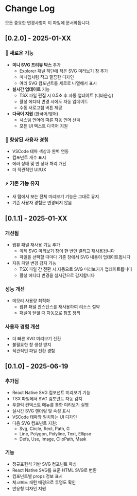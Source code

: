 # Change Log

모든 중요한 변경사항이 이 파일에 문서화됩니다.

## [0.2.0] - 2025-01-XX

### 🎉 새로운 기능
- **미니 SVG 프리뷰 박스** 추가
  - Explorer 패널 하단에 작은 SVG 미리보기 창 추가
  - 미니맵처럼 작고 깔끔한 디자인
  - 여러 SVG 컴포넌트를 세로로 나열해서 표시
- **실시간 업데이트** 기능
  - TSX 파일 편집 시 0.5초 후 자동 업데이트 (디바운싱)
  - 활성 에디터 변경 시에도 자동 업데이트
  - 수동 새로고침 버튼 제공
- **다국어 지원** (한국어/영어)
  - 시스템 언어에 따른 자동 언어 선택
  - 모든 UI 텍스트 다국어 지원

### 🎨 향상된 사용자 경험
- VSCode 테마 색상과 완벽 연동
- 컴포넌트 개수 표시
- 에러 상태 및 빈 상태 처리 개선
- 더 직관적인 UI/UX

### ⚡ 기존 기능 유지
- 새 탭에서 보는 전체 미리보기 기능은 그대로 유지
- 기존 사용자 경험은 변경되지 않음

## [0.1.1] - 2025-01-XX

### 개선됨
- 웹뷰 패널 재사용 기능 추가
  - 이제 SVG 미리보기 창이 한 번만 열리고 재사용됩니다
  - 파일을 선택할 때마다 기존 창에서 SVG 내용이 업데이트됩니다
- 자동 파일 변경 감지 기능
  - TSX 파일 간 전환 시 자동으로 SVG 미리보기가 업데이트됩니다
  - 활성 에디터 변경을 실시간으로 감지합니다

### 성능 개선
- 메모리 사용량 최적화
  - 웹뷰 패널 인스턴스를 재사용하여 리소스 절약
  - 패널이 닫힐 때 자동으로 참조 정리

### 사용자 경험 개선
- 더 빠른 SVG 미리보기 전환
- 불필요한 창 생성 방지
- 직관적인 파일 전환 경험

## [0.1.0] - 2025-06-19

### 추가됨
- React Native SVG 컴포넌트 미리보기 기능
- TSX 파일에서 SVG 컴포넌트 자동 감지
- 우클릭 컨텍스트 메뉴를 통한 미리보기 실행
- 실시간 SVG 렌더링 및 속성 표시
- VSCode 테마와 일치하는 UI 디자인
- 다음 SVG 컴포넌트 지원:
  - Svg, Circle, Rect, Path, G
  - Line, Polygon, Polyline, Text, Ellipse
  - Defs, Use, Image, ClipPath, Mask

### 기능
- 정규표현식 기반 SVG 컴포넌트 파싱
- React Native SVG를 표준 HTML SVG로 변환
- 컴포넌트별 props 정보 표시
- 체크보드 패턴 배경으로 투명도 확인
- 반응형 디자인 지원 